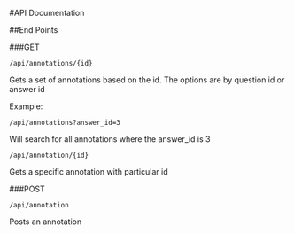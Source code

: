 #API Documentation

##End Points

###GET
```
/api/annotations/{id}
```
Gets a set of annotations based on the id. The options are by question id or answer id

Example:
```
/api/annotations?answer_id=3
``` 
Will search for all annotations where the answer_id is 3
```
/api/annotation/{id}
```
Gets a specific annotation with particular id

###POST
```
/api/annotation
```
Posts an annotation
